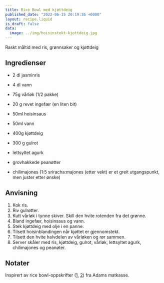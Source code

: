 ```yaml
---
title: Rice Bowl med kjøttdeig
published_date: "2022-06-15 20:19:36 +0000"
layout: recipe.liquid
is_draft: false
data:
  image: ../img/hoisinstekt-kjottdeig.jpg
---
```

Raskt måltid med ris, grønnsaker og kjøttdeig

## Ingredienser

- 2 dl jasminris
- 4 dl vann

- 75g vårløk (1/2 pakke)

- 20 g revet ingefær (en liten bit)
- 50ml hoisinsaus
- 50ml vann

- 400g kjøttdeig

- 300 g gulrot
- lettsyltet agurk
- grovhakkede peanøtter
- chilimajones (1:5 sriracha:majones (etter vekt) er et greit utgangspunkt, men juster etter ønske)

## Anvisning

1. Kok ris.
2. Riv gulrøtter.
3. Kutt vårløk i tynne skiver. Skill den hvite rotenden fra det grønne.
4. Bland ingefær, hoisinsaus og vann.
5. Stek kjøttdeig med olje i en panne.
6. Tilsett hoisinblandingen når kjøttet er gjennomstekt.
7. Tilsett den hvite halvdelen av vårløken og rør sammen.
8. Server skåler med ris, kjøttdeig, gulrot, vårløk, lettsyltet agurk, chilimajones og peanøter.

## Notater

Inspirert av rice bowl-oppskrifter ([1](https://www.adamsmatkasse.no/oppskrift/41610/rice-bowl-med-hoisinstekt-kjottdeig-varlok-lettsyltet-agurk-chilimajones-og-peanotter), [2](https://www.adamsmatkasse.no/oppskrift/38588/rice-bowl-med-hoisinstekt-kjottdeig-syltet-rodlok-og-gronne-erter-servert-med-chilimajones-og-peanotter)) fra Adams matkasse.